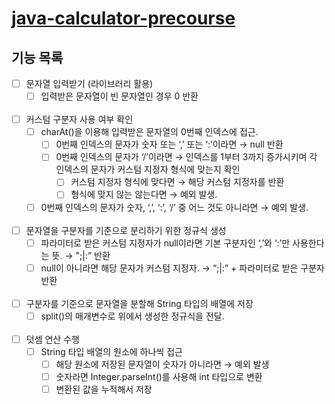 # [java-calculator-precourse](https://github.com/making-a-scene/java-calculator-7)

## 기능 목록

- [ ]  문자열 입력받기 (라이브러리 활용)
    - [ ]  입력받은 문자열이 빈 문자열인 경우 0 반환
<br><br>
- [ ]  커스텀 구분자 사용 여부 확인
    - [ ]  charAt()을 이용해 입력받은 문자열의 0번째 인덱스에 접근.
        - [ ]  0번째 인덱스의 문자가 숫자 또는 ‘,’ 또는 ‘:’이라면 → null 반환
        - [ ]  0번째 인덱스의 문자가 ‘/’이라면 → 인덱스를 1부터 3까지 증가시키며 각 인덱스의 문자가 커스텀 지정자 형식에 맞는지 확인
            - [ ]  커스텀 지정자 형식에 맞다면 → 해당 커스텀 지정자를 반환
            - [ ]  형식에 맞지 않는 않는다면 → 예외 발생.
    - [ ]  0번째 인덱스의 문자가 숫자, ‘,’, ‘:’, ‘/’ 중 어느 것도 아니라면 → 예외 발생.
<br><br>
- [ ]  문자열을 구분자를 기준으로 분리하기 위한 정규식 생성
    - [ ]  파라미터로 받은 커스텀 지정자가 null이라면 기본 구분자인 ‘,’와 ‘:’만 사용한다는 뜻. → ";|:” 반환
    - [ ]  null이 아니라면 해당 문자가 커스텀 지정자. → “;|:” + 파라미터로 받은 구분자 반환
<br><br>
- [ ]  구분자를 기준으로 문자열을 분할해 String 타입의 배열에 저장
    - [ ]  split()의 매개변수로 위에서 생성한 정규식을 전달.
<br><br>
- [ ]  덧셈 연산 수행
    - [ ]  String 타입 배열의 원소에 하나씩 접근
        - [ ]  해당 원소에 저장된 문자열이 숫자가 아니라면 → 예외 발생
        - [ ]  숫자라면 Integer.parseInt()를 사용해 int 타입으로 변환
        - [ ]  변환된 값을 누적해서 저장